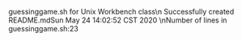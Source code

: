 guessinggame.sh for Unix Workbench class\n
Successfully created README.mdSun May 24 14:02:52 CST 2020
\nNumber of lines in guessinggame.sh:23
